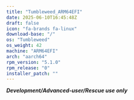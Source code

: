 ```yaml
---
title: "Tumbleweed_ARM64EFI"
date: 2025-06-10T16:45:48Z
draft: false
icon: "fa-brands fa-linux"
download-base: "/"
os: "Tumbleweed"
os_weight: 42
machine: "ARM64EFI"
arch: "aarch64"
rpm_version: "5.1.0"
rpm_release: "0"
installer_patch: ""
---
```


***Development/Advanced-user/Rescue use only***